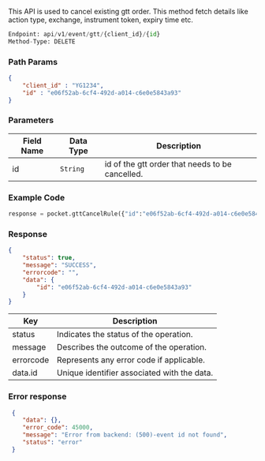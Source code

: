 <!-- ## Cancel GTT Order -->
This API is used to cancel existing gtt order. This method fetch details like action type, exchange, instrument token, expiry time etc.


```python
Endpoint: api/v1/event/gtt/{client_id}/{id}
Method-Type: DELETE
```

### Path Params
```json
{
    "client_id" : "YG1234",
    "id" : "e06f52ab-6cf4-492d-a014-c6e0e5843a93"
}
```

### Parameters
| Field Name                | Data Type | Description                                  |
|---------------------------|-----------|----------------------------------------------|
| id               | `String`    | id of the gtt order that needs to be cancelled.|

### Example Code
```python
response = pocket.gttCancelRule({"id":"e06f52ab-6cf4-492d-a014-c6e0e5843a93"})
```

### Response
```json
{
    "status": true,
    "message": "SUCCESS",
    "errorcode": "",
    "data": {
        "id": "e06f52ab-6cf4-492d-a014-c6e0e5843a93"
    }
}
```

| Key       | Description                             |
|-----------|-----------------------------------------|
| status    | Indicates the status of the operation.   |
| message   | Describes the outcome of the operation.  |
| errorcode | Represents any error code if applicable. |
| data.id   | Unique identifier associated with the data. |


### Error response
```json
 {
    "data": {},
    "error_code": 45000,
    "message": "Error from backend: (500)-event id not found",
    "status": "error"
 }
 ```